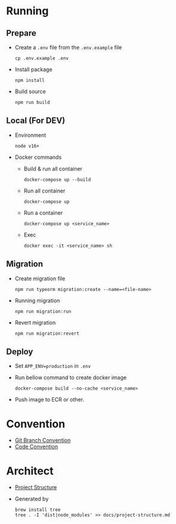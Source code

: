 # Running

## Prepare

- Create a `.env` file from the `.env.example` file

  ```
  cp .env.example .env
  ```

- Install package

  ```
  npm install
  ```

- Build source

  ```
  npm run build
  ```

## Local (For DEV)

- Environment

  ```
  node v16+
  ```

- Docker commands

  - Build & run all container

    ```
    docker-compose up --build
    ```

  - Run all container
    ```
    docker-compose up
    ```
  - Run a container
    ```
    docker-compose up <service_name>
    ```
  - Exec

    ```
    docker exec -it <service_name> sh
    ```

## Migration

- Create migration file

  ```
  npm run typeorm migration:create --name=<file-name>
  ```

- Running migration

  ```
  npm run migration:run
  ```

- Revert migration

  ```
  npm run migration:revert
  ```

## Deploy

- Set `APP_ENV=production` in `.env`
- Run bellow command to create docker image

  ```
  docker-compose build --no-cache <service_name>
  ```

- Push image to ECR or other.

# Convention

- [Git Branch Convention](./docs/git-branch-convention.md)
- [Code Convention](./docs/code-convention.md)

# Architect

- [Project Structure](./docs/project-structure.md)
- Generated by

  ```
  brew install tree
  tree . -I 'dist|node_modules' >> docs/project-structure.md
  ```
